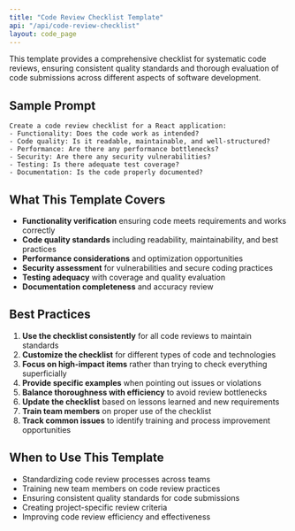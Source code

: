 ```yaml
---
title: "Code Review Checklist Template"
api: "/api/code-review-checklist"
layout: code_page
---
```


This template provides a comprehensive checklist for systematic code reviews, ensuring consistent quality standards and thorough evaluation of code submissions across different aspects of software development.

## Sample Prompt

```
Create a code review checklist for a React application:
- Functionality: Does the code work as intended?
- Code quality: Is it readable, maintainable, and well-structured?
- Performance: Are there any performance bottlenecks?
- Security: Are there any security vulnerabilities?
- Testing: Is there adequate test coverage?
- Documentation: Is the code properly documented?
```

## What This Template Covers

- **Functionality verification** ensuring code meets requirements and works correctly
- **Code quality standards** including readability, maintainability, and best practices
- **Performance considerations** and optimization opportunities
- **Security assessment** for vulnerabilities and secure coding practices
- **Testing adequacy** with coverage and quality evaluation
- **Documentation completeness** and accuracy review

## Best Practices

1. **Use the checklist consistently** for all code reviews to maintain standards
2. **Customize the checklist** for different types of code and technologies
3. **Focus on high-impact items** rather than trying to check everything superficially
4. **Provide specific examples** when pointing out issues or violations
5. **Balance thoroughness with efficiency** to avoid review bottlenecks
6. **Update the checklist** based on lessons learned and new requirements
7. **Train team members** on proper use of the checklist
8. **Track common issues** to identify training and process improvement opportunities

## When to Use This Template

- Standardizing code review processes across teams
- Training new team members on code review practices
- Ensuring consistent quality standards for code submissions
- Creating project-specific review criteria
- Improving code review efficiency and effectiveness
